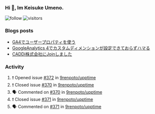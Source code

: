 ### Hi 👋, Im Keisuke Umeno.

<!--
**9renpoto/9renpoto** is a ✨ _special_ ✨ repository because its `README.md` (this file) appears on your GitHub profile.

Here are some ideas to get you started:

- 🔭 I’m currently working on ...
- 🌱 I’m currently learning ...
- 👯 I’m looking to collaborate on ...
- 🤔 I’m looking for help with ...
- 💬 Ask me about ...
- 📫 How to reach me: ...
- 😄 Pronouns: ...
- ⚡ Fun fact: ...
-->

![follow](https://img.shields.io/github/followers/9renpoto?label=Follow&style=social)
![visitors](https://komarev.com/ghpvc/?username=9renpoto&label=Profile%20views&color=0e75b6&style=flat)

### Blogs posts

<!-- BLOG-POST-LIST:START -->
- [GA4でユーザープロパティを使う](https://9renpoto.dev/2021/02/21/google-analytics-4-user-properties/)
- [GoogleAnalytics 4でカスタムディメンションが設定できておらずハマる](https://9renpoto.dev/2021/02/13/google-analytics-4/)
- [CADDi株式会社にJoinしました](https://9renpoto.dev/2020/12/05/join/)
<!-- BLOG-POST-LIST:END -->

### Activity

<!--START_SECTION:activity-->
1. ❗️ Opened issue [#372](https://github.com/9renpoto/upptime/issues/372) in [9renpoto/upptime](https://github.com/9renpoto/upptime)
2. ❗️ Closed issue [#370](https://github.com/9renpoto/upptime/issues/370) in [9renpoto/upptime](https://github.com/9renpoto/upptime)
3. 🗣 Commented on [#370](https://github.com/9renpoto/upptime/issues/370) in [9renpoto/upptime](https://github.com/9renpoto/upptime)
4. ❗️ Closed issue [#371](https://github.com/9renpoto/upptime/issues/371) in [9renpoto/upptime](https://github.com/9renpoto/upptime)
5. 🗣 Commented on [#371](https://github.com/9renpoto/upptime/issues/371) in [9renpoto/upptime](https://github.com/9renpoto/upptime)
<!--END_SECTION:activity-->

<!--START_SECTION:waka-->
<!--END_SECTION:waka-->
